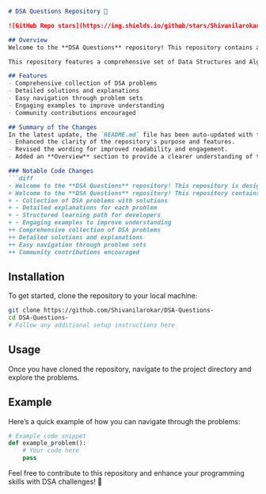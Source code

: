 ```markdown
# DSA Questions Repository 🚀

![GitHub Repo stars](https://img.shields.io/github/stars/Shivanilarokar/DSA-Questions-) ![GitHub forks](https://img.shields.io/github/forks/Shivanilarokar/DSA-Questions-) ![GitHub issues](https://img.shields.io/github/issues/Shivanilarokar/DSA-Questions-)

## Overview
Welcome to the **DSA Questions** repository! This repository contains a collection of Data Structures and Algorithms (DSA) problems designed to enhance your programming skills. 🤖

This repository features a comprehensive set of Data Structures and Algorithms (DSA) problems, solutions, and explanations to aid developers in improving their problem-solving abilities.

## Features
- Comprehensive collection of DSA problems
- Detailed solutions and explanations
- Easy navigation through problem sets
- Engaging examples to improve understanding
- Community contributions encouraged

## Summary of the Changes
In the latest update, the `README.md` file has been auto-updated with the following enhancements:
- Enhanced the clarity of the repository's purpose and features.
- Revised the wording for improved readability and engagement.
- Added an **Overview** section to provide a clearer understanding of the repository's purpose.

### Notable Code Changes
```diff
- Welcome to the **DSA Questions** repository! This repository is designed to help developers enhance their problem-solving skills by providing a structured set of DSA problems, solutions, and explanations. 🤖
+ Welcome to the **DSA Questions** repository! This repository contains a collection of Data Structures and Algorithms (DSA) problems designed to enhance your programming skills. 🤖
+ - Collection of DSA problems with solutions
+ - Detailed explanations for each problem
+ - Structured learning path for developers
+ - Engaging examples to improve understanding
++ Comprehensive collection of DSA problems
++ Detailed solutions and explanations
++ Easy navigation through problem sets
++ Community contributions encouraged
```

## Installation
To get started, clone the repository to your local machine:

```bash
git clone https://github.com/Shivanilarokar/DSA-Questions-
cd DSA-Questions-
# Follow any additional setup instructions here
```

## Usage
Once you have cloned the repository, navigate to the project directory and explore the problems.

## Example
Here’s a quick example of how you can navigate through the problems:

```python
# Example code snippet
def example_problem():
    # Your code here
    pass
```

Feel free to contribute to this repository and enhance your programming skills with DSA challenges! 💪
```